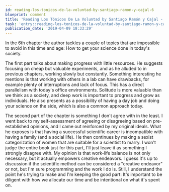 ```yaml
---
id: reading-los-tonicos-de-la-voluntad-by-santiago-ramon-y-cajal-6
blueprint: comment
title: 'Reading Los Tónicos De La Voluntad by Santiago Ramón y Cajal - 6'
task: 'entry::reading-los-tonicos-de-la-voluntad-by-santiago-ramon-y-cajal'
publication_date: '2019-04-09 18:33:29'
---
```


In the 6th chapter the author tackles a couple of topics that are impossible to avoid in this time and age: How to get your science done in today's society.

The first part talks about making progress with little resources. He suggests focusing on cheap but valuable experiments, and as he alluded to in previous chapters, working slowly but constantly. Something interesting he mentions is that working with others in a lab can have drawbacks, for example plenty of interruptions and lack of focus. This has a direct parallelism with today's office environments. Solitude is more valuable than we think as a society, and deep work is important to progress and grow as individuals. He also presents as a possibility of having a day job and doing your science on the side, which is also a common approach today.

The second part of the chapter is something I don't agree with in the least. I went back to my self-assessment of agreeing or disagreeing based on pre-established opinions, and I came out reinforced by my original ideals. What he exposes is that having a successful scientific career is incompatible with having a family (and a social life). He then continues by making a sexist categorization of women that are suitable for a scientist to marry. I won't judge the entire book just for this part, I'll just leave it as something I strongly disagree with. My opinion is that work-life balance is not only necessary, but it actually empowers creative endeavors. I guess it's up to discussion if the scientific method can be considered a "creative endeavor" or not, but I'm sure programming and the work I do is. Still, I understand the point he's trying to make and I'm keeping the good part: It's important to be diligent with how we allocate our time and be intentional on what it's spent on.
